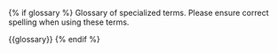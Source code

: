 {% if glossary %}
<terms>
Glossary of specialized terms. Please ensure correct spelling when using these terms.

{{glossary}}
</terms>
{% endif %}